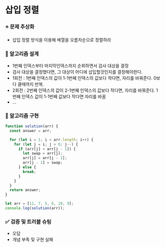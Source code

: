 # 삽입 정렬

### ⭐ 문제 추상화

- 삽입 정렬 방식을 이용해 배열을 오름차순으로 정렬하라

### 🔧 알고리즘 설계

- 1번째 인덱스부터 마지막인덱스까지 순회하면서 검사 대상을 결정
- 검사 대상을 결정했다면, 그 대상이 어디에 삽입할것인지를 결정해야한다.
- 1회전 : 1번째 인덱스의 값이 1-1번째 인덱스의 값보다 작다면, 자리를 바꿔준다. 0보다 클때까지 반복.
- 2회전 : 2번째 인덱스의 값이 2-1번째 인덱스의 값보다 작다면, 자리를 바꿔준다. 1번째 인덱스 값이 1-1번째 값보다 작다면 자리를 바꿈
- ...

### 🔨 알고리즘 구현

```js
function solution(arr) {
  const answer = arr;

  for (let i = 1; i < arr.length; i++) {
    for (let j = i; j > 0; j--) {
      if (arr[j] < arr[j - 1]) {
        let swap = arr[j];
        arr[j] = arr[j - 1];
        arr[j - 1] = swap;
      } else {
        break;
      }
    }
  }
  return answer;
}

let arr = [11, 7, 5, 6, 10, 9];
console.log(solution(arr));
```

### ✅ 검증 및 트러블 슈팅

- 오답
- 개념 부족 및 구현 실패
